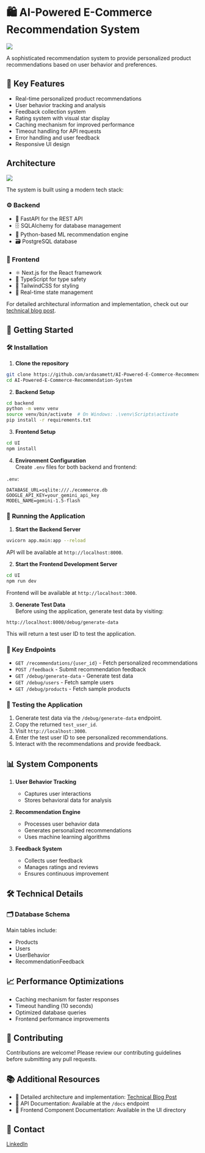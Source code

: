 # 🛍️ AI-Powered E-Commerce Recommendation System

![](https://i.ibb.co/Hdr8v9g/Untitled-diagram-2024-10-27-193328.png)


A sophisticated recommendation system to provide personalized product recommendations based on user behavior and preferences.

## 🌟 Key Features

-  Real-time personalized product recommendations  
-  User behavior tracking and analysis  
-  Feedback collection system  
-  Rating system with visual star display  
-  Caching mechanism for improved performance  
-  Timeout handling for API requests  
-  Error handling and user feedback  
-  Responsive UI design  

##  Architecture


![](https://i.ibb.co/QvPCNvZ/Untitled-diagram-2024-10-27-202649.png)

The system is built using a modern tech stack:

### ⚙️ Backend 
- 🚀 FastAPI for the REST API  
- 🗄️ SQLAlchemy for database management  
- 🧠 Python-based ML recommendation engine  
- 🗃️ PostgreSQL database  

### 🎨 Frontend
- ⚛️ Next.js for the React framework  
- 🔧 TypeScript for type safety  
- 🎨 TailwindCSS for styling  
- 🔄 Real-time state management  

For detailed architectural information and implementation, check out our [technical blog post](xxx.com).

## 🚀 Getting Started

### 🛠️ Installation

1. **Clone the repository**  
```bash
git clone https://github.com/ardasamett/AI-Powered-E-Commerce-Recommendation-System
cd AI-Powered-E-Commerce-Recommendation-System
```

2. **Backend Setup**  
```bash
cd backend
python -m venv venv
source venv/bin/activate  # On Windows: .\venv\Scripts\activate
pip install -r requirements.txt
```

3. **Frontend Setup**  
```bash
cd UI
npm install
```

4. **Environment Configuration**  
Create `.env` files for both backend and frontend:

`.env`:
```env
DATABASE_URL=sqlite:///./ecommerce.db
GOOGLE_API_KEY=your_gemini_api_key
MODEL_NAME=gemini-1.5-flash 
```

### 🚦 Running the Application

1. **Start the Backend Server**  
```bash
uvicorn app.main:app --reload
```
API will be available at `http://localhost:8000`.

2. **Start the Frontend Development Server**  
```bash
cd UI
npm run dev
```
Frontend will be available at `http://localhost:3000`.

3. **Generate Test Data**  
Before using the application, generate test data by visiting:
```
http://localhost:8000/debug/generate-data
```
This will return a test user ID to test the application.

### 🔑 Key Endpoints

- `GET /recommendations/{user_id}` - Fetch personalized recommendations  
- `POST /feedback` - Submit recommendation feedback  
- `GET /debug/generate-data` - Generate test data  
- `GET /debug/users` - Fetch sample users  
- `GET /debug/products` - Fetch sample products  

### 🧪 Testing the Application

1. Generate test data via the `/debug/generate-data` endpoint.  
2. Copy the returned `test_user_id`.  
3. Visit `http://localhost:3000`.  
4. Enter the test user ID to see personalized recommendations.  
5. Interact with the recommendations and provide feedback.  

## 📊 System Components

1. **User Behavior Tracking**  
   - Captures user interactions  
   - Stores behavioral data for analysis  

2. **Recommendation Engine**  
   - Processes user behavior data  
   - Generates personalized recommendations  
   - Uses machine learning algorithms  

3. **Feedback System**  
   - Collects user feedback  
   - Manages ratings and reviews  
   - Ensures continuous improvement  

## 🛠️ Technical Details

### 🗂️ Database Schema  
Main tables include:  
-  Products  
-  Users  
-  UserBehavior  
-  RecommendationFeedback  

## 📈 Performance Optimizations

-  Caching mechanism for faster responses  
-  Timeout handling (10 seconds)  
-  Optimized database queries  
-  Frontend performance improvements  

## 🤝 Contributing

Contributions are welcome! Please review our contributing guidelines before submitting any pull requests.


## 📚 Additional Resources

- 📄 Detailed architecture and implementation: [Technical Blog Post](xxx.com)  
- 📖 API Documentation: Available at the `/docs` endpoint  
- 🧩 Frontend Component Documentation: Available in the UI directory  




## 📧 Contact

[LinkedIn](https://www.linkedin.com/in/ardasamet/)


